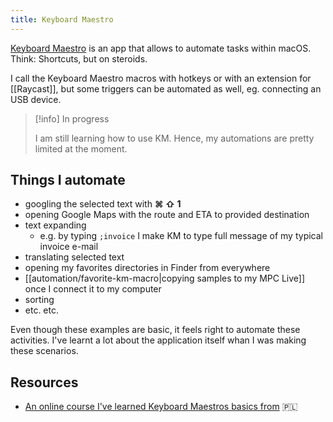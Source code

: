 ```yaml
---
title: Keyboard Maestro
---
```


[Keyboard Maestro](https://www.keyboardmaestro.com) is an app that allows to automate tasks within macOS. Think: Shortcuts, but on steroids.

I call the Keyboard Maestro macros with hotkeys or with an extension for [[Raycast]], but some triggers can be automated as well, eg. connecting an USB device.

> [!info] In progress
>
> I am still learning how to use KM. Hence, my automations are pretty limited at the moment.

## Things I automate

- googling the selected text with **⌘ ⇧ 1**
- opening Google Maps with the route and ETA to provided destination
- text expanding
  - e.g. by typing `;invoice` I make KM to type full message of my typical invoice e-mail
- translating selected text
- opening my favorites directories in Finder from everywhere
- [[automation/favorite-km-macro|copying samples to my MPC Live]] once I connect it to my computer
- sorting
- etc. etc.

Even though these examples are basic, it feels right to automate these activities. I've learnt a lot about the application itself whan I was making these scenarios.

## Resources

- [An online course I've learned Keyboard Maestros basics from](https://eduweb.pl/marketing-i-biznes/biznes/keyboard-maestro-automatyzacja-macos) 🇵🇱
